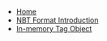 <!-- markdownlint-disable-file -->

* [Home](/ "NBT - Java NBT (Named Binary Tag) Library")
* [NBT Format Introduction](/nbt-format.md)
* [In-memory Tag Object](/nbt-in-memory-tag.md)

